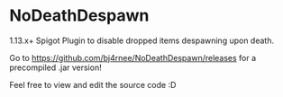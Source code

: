 # NoDeathDespawn
1.13.x+ Spigot Plugin to disable dropped items despawning upon death.

Go to https://github.com/bj4rnee/NoDeathDespawn/releases for a precompiled .jar version!

Feel free to view and edit the source code :D
